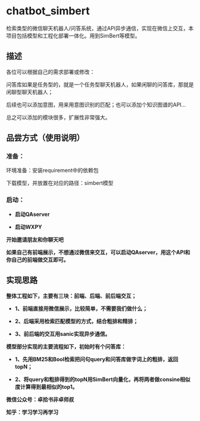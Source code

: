 # chatbot_simbert
检索类型的微信聊天机器人/问答系统，通过API异步通信，实现在微信上交互，本项目包括模型和工程化部署一体化。用到SimBert等模型。
## 描述
各位可以根据自己的需求部署或修改：

问答库如果是任务型的，就是一个任务型聊天机器人，如果闲聊的问答库，那就是闲聊型聊天机器人；

后续也可以添加意图，用来用意图识别的匹配；也可以添加个知识图谱的API...

总之可以添加的模块很多，扩展性非常强大。

## 品尝方式（使用说明）
### 准备：
环境准备：安装requirement中的依赖包

下载模型，并放置在对应的路径：simbert模型
### 启动：
- <strong>启动QAserver

- <strong>启动WXPY

开始邀请朋友和你聊天吧

如果自己有前端展示，不想通过微信来交互，可以启动QAserver，用这个API和你自己的前端做交互即可。

## 实现思路
整体工程如下，主要有三块：前端、后端、前后端交互；

- <strong>1、前端直接用微信展示，比较简单，不需要我们做什么；

- <strong>2、后端采用检索匹配模型的方式，结合粗排和精排；

- <strong>3、前后端的交互用sanic实现异步通信。



模型部分实现的主要流程如下，初始时有个问答库：

- <strong>1、先用BM25和Bool检索把问句query和问答库做字词上的粗排，返回topN；

- <strong>2、将query和粗排得到的topN用SimBert向量化，再将两者做consine相似度计算得到最相似的top1。

微信公众号：卓拾书非卓师叔

知乎：学习学习再学习
